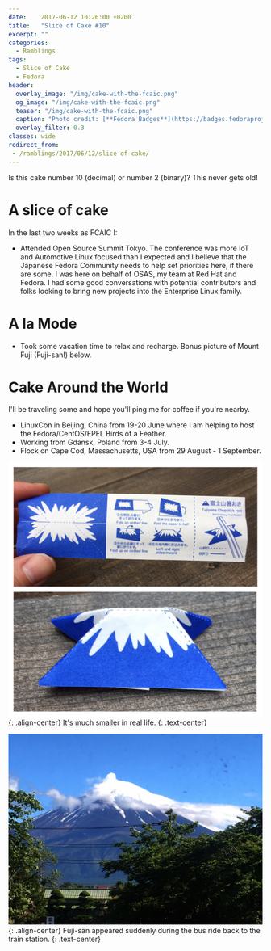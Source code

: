 ```yaml
---
date:    2017-06-12 10:26:00 +0200
title:   "Slice of Cake #10"
excerpt: ""
categories:
  - Ramblings
tags:
  - Slice of Cake
  - Fedora
header:
  overlay_image: "/img/cake-with-the-fcaic.png"
  og_image: "/img/cake-with-the-fcaic.png"
  teaser: "/img/cake-with-the-fcaic.png"
  caption: "Photo credit: [**Fedora Badges**](https://badges.fedoraproject.org/badge/its-a-cake-thing)"
  overlay_filter: 0.3
classes: wide
redirect_from:
 - /ramblings/2017/06/12/slice-of-cake/
---
```


Is this cake number 10 (decimal) or number 2 (binary)? This never gets old!

# A slice of cake

In the last two weeks as FCAIC I:

- Attended Open Source Summit Tokyo.  The conference was more IoT and Automotive Linux focused than I expected and I believe that the Japanese Fedora Community needs to help set priorities here, if there are some.  I was here on behalf of OSAS, my team at Red Hat and Fedora.  I had some good conversations with potential contributors and folks looking to bring new projects into the Enterprise Linux family.

# A la Mode

- Took some vacation time to relax and recharge.  Bonus picture of Mount Fuji (Fuji-san!) below.

# Cake Around the World

I'll be traveling some and hope you'll ping me for coffee if you're nearby.

- LinuxCon in Beijing, China from 19-20 June where I am helping to host the Fedora/CentOS/EPEL Birds of a Feather.
- Working from Gdansk, Poland from 3-4 July.
- Flock on Cape Cod, Massachusetts, USA from 29 August - 1 September.

![It's not as big as you think it is.](/img/2017/fuji-chop.jpg){: .align-center}
It's much smaller in real life.
{: .text-center}

![Bus window Fuji-san.](/img/2017/fuji-san.jpg){: .align-center}
Fuji-san appeared suddenly during the bus ride back to the train station.
{: .text-center}
